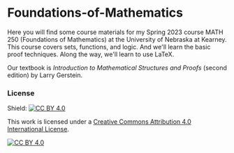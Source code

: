 # Foundations-of-Mathematics

Here you will find some course materials for my Spring 2023 course MATH 250 (Foundations of Mathematics) at the University of Nebraska at Kearney. 
This course covers sets, functions, and logic. And we'll learn the basic proof techniques. Along the way, we'll learn to use LaTeX.

Our textbook is _Introduction to Mathematical Structures and Proofs_ (second edition) by Larry Gerstein. 

### License

Shield: [![CC BY 4.0][cc-by-shield]][cc-by]

This work is licensed under a
[Creative Commons Attribution 4.0 International License][cc-by].

[![CC BY 4.0][cc-by-image]][cc-by]

[cc-by]: http://creativecommons.org/licenses/by/4.0/
[cc-by-image]: https://i.creativecommons.org/l/by/4.0/88x31.png
[cc-by-shield]: https://img.shields.io/badge/License-CC%20BY%204.0-lightgrey.svg
